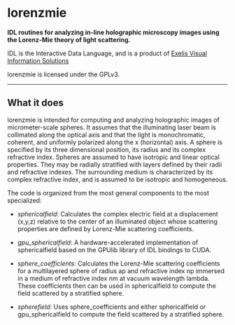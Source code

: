 # lorenzmie

**IDL routines for analyzing in-line holographic microscopy images
using the Lorenz-Mie theory of light scattering.**

IDL is the Interactive Data Language, and is a product of
[Exelis Visual Information Solutions](www.exelisvis.com)

lorenzmie is licensed under the GPLv3.

- - -

## What it does

lorenzmie is intended for computing and analyzing holographic images
of micrometer-scale spheres.  It assumes that the illuminating laser beam
is collimated along the optical axis and that the light is monochromatic,
coherent, and uniformly polarized along the x (horizontal) axis.  A sphere
is specified by its three dimensional position, its radius and its 
complex refractive index.  Spheres are assumed to have isotropic 
and linear optical properties.  They may be radially stratified with layers
defined by their radii and refractive indexes.  The surrounding medium
is characterized by its complex refractive index, and is assumed to be
isotropic and homogeneous.

The code is organized from the most general components to the most
specialized:

* *sphericalfield*: Calculates the complex electric field at a displacement
(x,y,z) relative to the center of an illuminated object whose scattering
properties are defined by Lorenz-Mie scattering coefficients.

* *gpu_sphericalfield*: A hardware-accelerated implementation of
sphericalfield based on the GPUlib library of IDL bindings to CUDA.   

* *sphere_coefficients*: Calculates the Lorenz-Mie scattering
coefficients for a multilayered sphere of radius ap and refractive
index np immersed in a medium of refractive index nm at vacuum
wavelength lambda.  These coefficients then can be used in
sphericalfield to compute the field scattered by a stratified sphere.

* *spherefield*: Uses sphere_coefficients and either sphericalfield or
gpu_sphericalfield to compute the field scattered by a stratified sphere.

